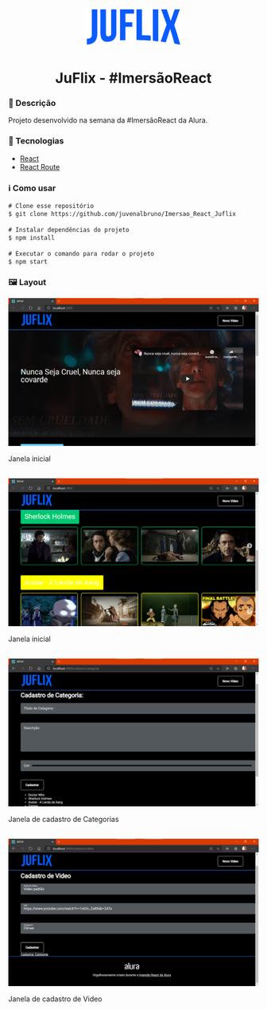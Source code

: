 <p align='center'><img width='200' src="./src/assets/img/Logo.png"/></p>
<h1 align='center'>JuFlix - #ImersãoReact</h1>
</p>

<h3>🔖 Descrição</h3>
<p>Projeto desenvolvido na semana da #ImersãoReact da Alura.</p>

<h3>🚀 Tecnologias</h3>
<ul>
    <li><a href="https://reactjs.org/" target="_blank">React</a></li>
    <li><a href="https://reactrouter.com/" target="_blank">React Route</a></li>
</ul>

<h3>ℹ️ Como usar</h3>

    # Clone esse repositório
    $ git clone https://github.com/juvenalbruno/Imersao_React_Juflix
    
    # Instalar dependências do projeto
    $ npm install
    
    # Executar o comando para rodar o projeto
    $ npm start

<h3>🖼 Layout</h3>
<img src="./JuFlix_prints/Juflix.png">
<p>Janela inicial</p>
<br/>
<img src="./JuFlix_prints/Juflix_002.png">
<p>Janela inicial</p>
<br/>
<img src="./JuFlix_prints/Juflix_003.png">
<p>Janela de cadastro de Categorias</p>
<br/>
<img src="./JuFlix_prints/Juflix004.png">
<p>Janela de cadastro de Video</p>
